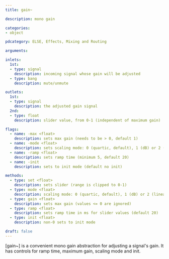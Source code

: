 ```yaml
---
title: gain~

description: mono gain

categories:
- object

pdcategory: ELSE, Effects, Mixing and Routing

arguments:

inlets:
  1st:
  - type: signal
    description: incoming signal whose gain will be adjusted
  - type: bang
    description: mute/unmute

outlets:
  1st:
  - type: signal
    description: the adjusted gain signal
  2nd:
  - type: float
    description: slider value, from 0-1 (independent of maximum gain)

flags:
  - name: -max <float>
    description: sets max gain (needs to be > 0, default 1)
  - name: -mode <float>
    description: sets scaling mode: 0 (quartic, default), 1 (dB) or 2 (linear)
  - name: -ramp <float>
    description: sets ramp time (minimum 5, default 20)
  - name: -init
    description: sets to init mode (default no init)

methods:
  - type: set <float>
    description: sets slider (range is clipped to 0-1)
  - type: mode <float>
    description: scaling mode: 0 (quartic, default), 1 (dB) or 2 (linear)
  - type: gain <float>
    description: sets max gain (values <= 0 are ignored)
  - type: ramp <float>
    description: sets ramp time in ms for slider values (default 20)
  - type: init <float>
    description: non-0 sets to init mode

draft: false
---
```


[gain~] is a convenient mono gain abstraction for adjusting a signal's gain. It has controls for ramp time, maximum gain, scaling mode and init.

